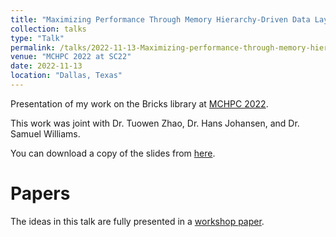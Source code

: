 ```yaml
---
title: "Maximizing Performance Through Memory Hierarchy-Driven Data Layout Transformations"
collection: talks
type: "Talk"
permalink: /talks/2022-11-13-Maximizing-performance-through-memory-hierarchy-driven-data-layout-transformations
venue: "MCHPC 2022 at SC22"
date: 2022-11-13
location: "Dallas, Texas"
---
```


Presentation of my work on the Bricks library at [MCHPC 2022](https://passlab.github.io/mchpc/mchpc2022/).

This work was joint with Dr. Tuowen Zhao, Dr. Hans Johansen, and Dr. Samuel Williams.

You can download a copy of the slides from [here](https://github.com/benSepanski/myTalks/tree/91e56341d5d8e44e0f3fd8f8b20bf3eb049170f7/2022-11-13-Maximizing-Performance-Through-Memory-Hierarchy-Driven-Data-Layout-Transformations).

# Papers

The ideas in this talk are fully presented in a [workshop paper](../../publication/2022-11-13-Maximizing-performance-through-memory-hierarchy-driven-data-layout-transformations).
